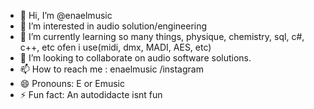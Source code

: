 - 👋 Hi, I’m @enaelmusic
- 👀 I’m interested in audio solution/engineering
- 🌱 I’m currently learning so many things, physique, chemistry, sql, c#, c++, etc ofen i use(midi, dmx, MADI, AES, etc)
- 💞️ I’m looking to collaborate on audio software solutions.
- 📫 How to reach me : enaelmusic /instagram
- 😄 Pronouns: E or Emusic
- ⚡ Fun fact: An autodidacte isnt fun

<!---
enaelmusic/enaelmusic is a ✨ special ✨ repository because its `README.md` (this file) appears on your GitHub profile.
You can click the Preview link to take a look at your changes.
--->
